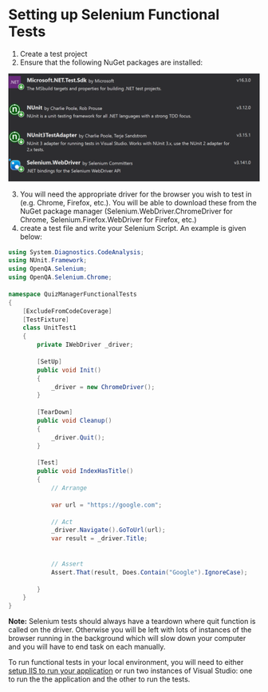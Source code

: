 # Setting up Selenium Functional Tests

1. Create a test project
2. Ensure that the following NuGet packages are installed:

![](https://github.com/Tolvic/new-project-setup/blob/master/images/required-selenium-nuget-packages.PNG)

3. You will need the appropriate driver for the browser you wish to test in (e.g. Chrome, Firefox, etc.). You will be able to download these from the NuGet package manager (Selenium.WebDriver.ChromeDriver for Chrome, Selenium.Firefox.WebDriver for Firefox, etc.)
4. create a test file and write your Selenium Script. An example is given below:

```csharp
using System.Diagnostics.CodeAnalysis;
using NUnit.Framework;
using OpenQA.Selenium;
using OpenQA.Selenium.Chrome;

namespace QuizManagerFunctionalTests
{
    [ExcludeFromCodeCoverage]
    [TestFixture]
    class UnitTest1
    {
        private IWebDriver _driver;

        [SetUp]
        public void Init()
        {
            _driver = new ChromeDriver();
        }

        [TearDown]
        public void Cleanup()
        {
            _driver.Quit();
        }

        [Test]
        public void IndexHasTitle()
        {
            // Arrange

            var url = "https://google.com";

            // Act
            _driver.Navigate().GoToUrl(url);
            var result = _driver.Title;


            // Assert
            Assert.That(result, Does.Contain("Google").IgnoreCase);

        }
    }
}
```

**Note:** Selenium tests should always have a teardown where quit function is called on the driver. Otherwise you will be left with lots of instances of the browser running in the background which will slow down your computer and you will have to end task on each manually. 

To run functional tests in your local environment, you will need to either [setup IIS to run your application](https://github.com/Tolvic/new-project-setup/blob/master/hosting-apps-in-iis.md) or run two instances of Visual Studio: one to run the the application and the other to run the tests.
